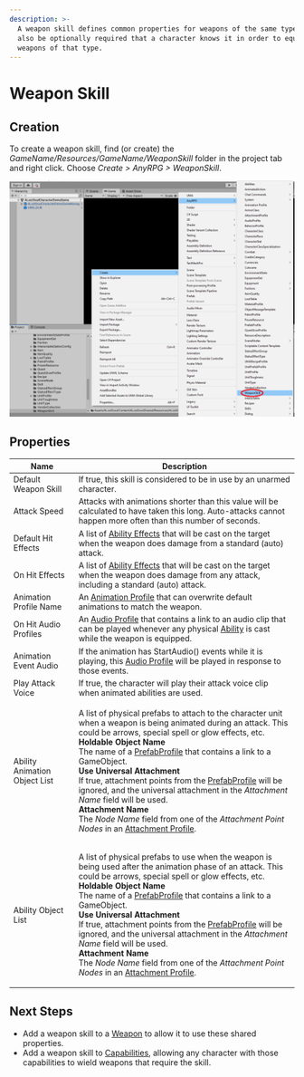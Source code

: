 ```yaml
---
description: >-
  A weapon skill defines common properties for weapons of the same type.  It can
  also be optionally required that a character knows it in order to equip or use
  weapons of that type.
---
```


# Weapon Skill

## Creation

To create a weapon skill, find (or create) the _GameName/Resources/GameName/WeaponSkill_ folder in the project tab and right click.  Choose _Create > AnyRPG > WeaponSkill_.

![](<../.gitbook/assets/image (2) (3) (1).png>)

## Properties

| Name                          | Description                                                                                                                                                                                                                                                                                                                                                                                                                                                                                                                                                                                                                                                                                                                                       |
| ----------------------------- | ------------------------------------------------------------------------------------------------------------------------------------------------------------------------------------------------------------------------------------------------------------------------------------------------------------------------------------------------------------------------------------------------------------------------------------------------------------------------------------------------------------------------------------------------------------------------------------------------------------------------------------------------------------------------------------------------------------------------------------------------- |
| Default Weapon Skill          | If true, this skill is considered to be in use by an unarmed character.                                                                                                                                                                                                                                                                                                                                                                                                                                                                                                                                                                                                                                                                           |
| Attack Speed                  | Attacks with animations shorter than this value will be calculated to have taken this long. Auto-attacks cannot happen more often than this number of seconds.                                                                                                                                                                                                                                                                                                                                                                                                                                                                                                                                                                                    |
| Default Hit Effects           | A list of [Ability Effects](../architecture/ability-system/ability-effects.md) that will be cast on the target when the weapon does damage from a standard (auto) attack.                                                                                                                                                                                                                                                                                                                                                                                                                                                                                                                                                                         |
| On Hit Effects                | A list of [Ability Effects](../architecture/ability-system/ability-effects.md) that will be cast on the target when the weapon does damage from any attack, including a standard (auto) attack.                                                                                                                                                                                                                                                                                                                                                                                                                                                                                                                                                   |
| Animation Profile Name        | An [Animation Profile](animation-profile.md) that can overwrite default animations to match the weapon.                                                                                                                                                                                                                                                                                                                                                                                                                                                                                                                                                                                                                                           |
| On Hit Audio Profiles         | An [Audio Profile](audio-profile.md) that contains a link to an audio clip that can be played whenever any physical [Ability](abilities/) is cast while the weapon is equipped.                                                                                                                                                                                                                                                                                                                                                                                                                                                                                                                                                                   |
| Animation Event Audio         | If the animation has StartAudio() events while it is playing, this [Audio Profile](audio-profile.md) will be played in response to those events.                                                                                                                                                                                                                                                                                                                                                                                                                                                                                                                                                                                                  |
| Play Attack Voice             | If true, the character will play their attack voice clip when animated abilities are used.                                                                                                                                                                                                                                                                                                                                                                                                                                                                                                                                                                                                                                                        |
| Ability Animation Object List | <p>A list of physical prefabs to attach to the character unit when a weapon is being animated during an attack. This could be arrows, special spell or glow effects, etc.<br><strong>Holdable Object Name</strong><br>The name of a <a href="prefab-profile.md">PrefabProfile</a> that contains a link to a GameObject.<br><strong>Use Universal Attachment</strong><br>If true, attachment points from the <a href="prefab-profile.md">PrefabProfile</a> will be ignored, and the universal attachment in the <em>Attachment Name</em> field will be used.<br><strong>Attachment Name</strong><br>The <em>Node Name</em> field from one of the <em>Attachment Point Nodes</em> in an <a href="attachment-profile.md">Attachment Profile</a>.</p> |
| Ability Object List           | <p>A list of physical prefabs to use when the weapon is being used after the animation phase of an attack. This could be arrows, special spell or glow effects, etc.<br><strong>Holdable Object Name</strong><br>The name of a <a href="prefab-profile.md">PrefabProfile</a> that contains a link to a GameObject.<br><strong>Use Universal Attachment</strong><br>If true, attachment points from the <a href="prefab-profile.md">PrefabProfile</a> will be ignored, and the universal attachment in the <em>Attachment Name</em> field will be used.<br><strong>Attachment Name</strong><br>The <em>Node Name</em> field from one of the <em>Attachment Point Nodes</em> in an <a href="attachment-profile.md">Attachment Profile</a>.</p>      |

## Next Steps

* Add a weapon skill to a [Weapon](items/weapon.md) to allow it to use these shared properties.
* Add a weapon skill to [Capabilities](../shared-properties/capabilities.md), allowing any character with those capabilities to wield weapons that require the skill.
